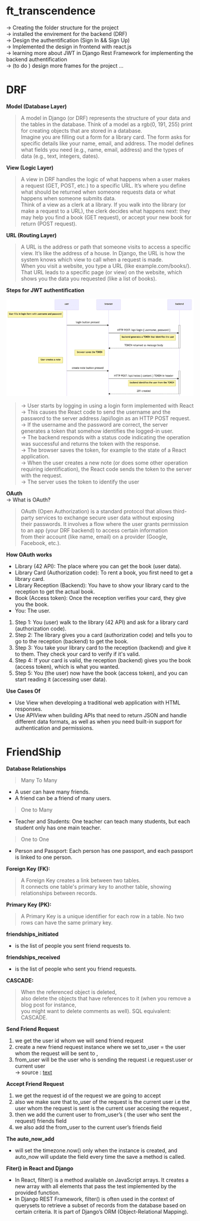# ft_transcendence

-> Creating the folder structure for the project  
-> installed the envirement for the backend (DRF)  
-> Design the authentification (Sign In && Sign Up)  
-> Implemented the design in frontend with react.js  
-> learning more about JWT in Django Rest Framework for implementing the backend authentification   
-> (to do ) design more frames for the project ...  

# DRF  
**Model (Database Layer)**
>A model in Django (or DRF) represents the structure of your data and the tables in the database. Think of a model as a rgb(0, 191, 255) print for   creating objects that are stored in a database.  
>Imagine you are filling out a form for a library card. The form asks for specific details like your name, email, and address. The model defines what fields you need (e.g., name, email, address) and the types of data (e.g., text, integers, dates).

**View (Logic Layer)**
> A view in DRF handles the logic of what happens when a user makes a request (GET, POST, etc.) to a specific URL. It’s where you define what  should be returned when someone requests data or what happens when someone submits data.  
> Think of a view as a clerk at a library. If you walk into the library (or make a request to a URL), the clerk decides what happens next: they may help you find a book (GET request), or accept your new book for return (POST request).  

**URL (Routing Layer)**
> A URL is the address or path that someone visits to access a specific view. It’s like the address of a house. In Django, the URL is how the system knows which view to call when a request is made.  
> When you visit a website, you type a URL (like example.com/books/). That URL leads to a specific page (or view) on the website, which shows you the data you requested (like a list of books).  

**Steps for JWT authentification**  

![alt text](16new.png)  

> -> User starts by logging in using a login form implemented with React  
> -> This causes the React code to send the username and the password to the server address /api/login as an HTTP POST request.  
> -> If the username and the password are correct, the server generates a token that somehow identifies the logged-in user.  
> -> The backend responds with a status code indicating the operation was successful and returns the token with the response.  
> -> The browser saves the token, for example to the state of a React application.  
> -> When the user creates a new note (or does some other operation requiring identification), the React code sends the token to the server with the request.  
> -> The server uses the token to identify the user  


**OAuth**  
-> What is OAuth?
>OAuth (Open Authorization) is a standard protocol that allows third-party services to exchange secure user data without exposing   
>their passwords. It involves a flow where the user grants permission to an app (your DRF backend) to access certain information  
>from their account (like name, email) on a provider (Google, Facebook, etc.).  

**How OAuth works**
* Library (42 API): The place where you can get the book (user data).  
* Library Card (Authorization code): To rent a book, you first need to get a library card.  
* Library Reception (Backend): You have to show your library card to the reception to get the actual book.  
* Book (Access token): Once the reception verifies your card, they give you the book.  
* You: The user.  
  
1. Step 1: You (user) walk to the library (42 API) and ask for a library card (authorization code).  
2.  Step 2: The library gives you a card (authorization code) and tells you to go to the reception (backend) to get the book.  
3. Step 3: You take your library card to the reception (backend) and give it to them. They check your card to verify if it's valid.  
4. Step 4: If your card is valid, the reception (backend) gives you the book (access token), which is what you wanted.  
5. Step 5: You (the user) now have the book (access token), and you can start reading it (accessing user data).  

**Use Cases Of**

* Use View when developing a traditional web application with HTML responses.  
* Use APIView when building APIs that need to return JSON and handle different data formats, as well  as when you need built-in support for authentication and permissions.  

# FriendShip

**Database Relationships**  
  
>Many To Many  
* A user can have many friends.  
* A friend can be a friend of many users.  
>One to Many  
* Teacher and Students: One teacher can teach many students, but each student only has one main teacher.  
> One to One    
* Person and Passport: Each person has one passport, and each passport is linked to one person.  


**Foreign Key (FK):**  
>A Foreign Key creates a link between two tables.  
>It connects one table's primary key to another table, showing relationships between records.  

**Primary Key (PK):**
>A Primary Key is a unique identifier for each row in a table. No two rows can have the same primary key.  

**friendships_initiated**
* is the list of people you sent friend requests to.  

**friendships_received**  
* is the list of people who sent you friend requests.  

**CASCADE:**
>When the referenced object is deleted,  
>also delete the objects that have references to it (when you remove a blog post for instance,  
>you might want to delete comments as well). SQL equivalent: CASCADE.  

**Send Friend Request**  
1. we get the user id whom we will send friend request  
2. create a new friend request instance where we set to_user = the user whom the request will be sent to ,  
3. from_user will be the user who is sending the request i.e request.user or current user  
-> source : [text](https://medium.com/analytics-vidhya/add-friends-with-689a2fa4e41d)

**Accept Friend Request**  

1. we get the request id of the request we are going to accept  
2. also we make sure that to_user of the request is the current user i.e the user whom the request is sent is the current user accesing the request ,  
3. then we add the current user to from_user’s ( the user who sent the request) friends field  
4. we also add the from_user to the current user’s friends field  

**The auto_now_add**  
* will set the timezone.now() only when the instance is created, and auto_now will update the field every time the save a method is called.  

**Fiter() in React and Django**  

* In React, filter() is a method available on JavaScript arrays. It creates a new array with all elements that pass the test implemented by the provided function.  
* In Django REST Framework, filter() is often used in the context of querysets to retrieve a subset of records from the database based on certain criteria. It is part of Django’s ORM   (Object-Relational Mapping).  

